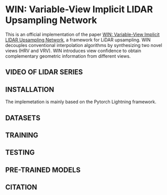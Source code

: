 # WIN: Variable-View Implicit LIDAR Upsampling Network
This is an official implementation of the paper [WIN: Variable-View Implicit LIDAR Upsampling Network](https://github.com/zcliangyue/WIN), a framework for LiDAR upsampling. WIN decouples conventional interpolation algorithms by synthesizing two novel views (HRV and VRV). WIN introduces view confidence to obtain complementary geometric information from different views.

## VIDEO OF LIDAR SERIES



## INSTALLATION
The implemetation is mainly based on the Pytorch Lightning framework.


## DATASETS

## TRAINING


## TESTING

## PRE-TRAINED MODELS

## CITATION

